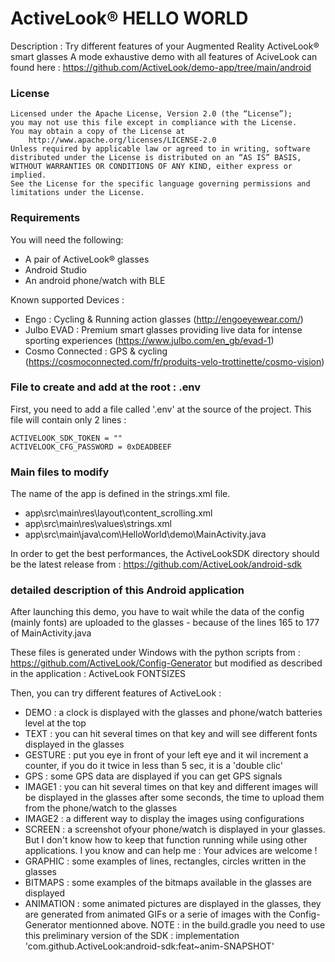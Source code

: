 # ActiveLook® HELLO WORLD

Description : Try different features of your Augmented Reality ActiveLook® smart glasses
              A mode exhaustive demo with all features of AciveLook can found here :
			  https://github.com/ActiveLook/demo-app/tree/main/android
			  
### License

```
Licensed under the Apache License, Version 2.0 (the “License”);
you may not use this file except in compliance with the License.
You may obtain a copy of the License at
    http://www.apache.org/licenses/LICENSE-2.0
Unless required by applicable law or agreed to in writing, software
distributed under the License is distributed on an “AS IS” BASIS,
WITHOUT WARRANTIES OR CONDITIONS OF ANY KIND, either express or implied.
See the License for the specific language governing permissions and
limitations under the License.
```

### Requirements

You will need the following:
- A pair of ActiveLook® glasses
- Android Studio
- An android phone/watch with BLE

Known supported Devices :
- Engo : Cycling & Running action glasses (http://engoeyewear.com/)
- Julbo EVAD : Premium smart glasses providing live data for intense sporting experiences (https://www.julbo.com/en_gb/evad-1)
- Cosmo Connected : GPS & cycling (https://cosmoconnected.com/fr/produits-velo-trottinette/cosmo-vision)

### File to create and add at the root : .env

First, you need to add a file called '.env' at the source of the project. This file will contain only 2 lines :
```
ACTIVELOOK_SDK_TOKEN = ""
ACTIVELOOK_CFG_PASSWORD = 0xDEADBEEF
```

### Main files to modify

The name of the app is defined in the strings.xml file.

* app\src\main\res\layout\content_scrolling.xml
* app\src\main\res\values\strings.xml
* app\src\main\java\com\HelloWorld\demo\MainActivity.java

In order to get the best performances, the ActiveLookSDK directory should be the latest release from : https://github.com/ActiveLook/android-sdk

### detailed description of this Android application

After launching this demo, you have to wait while the data of the config (mainly fonts) are uploaded to the glasses - because of the lines 165 to 177 of MainActivity.java

These files is generated under Windows with the python scripts from : https://github.com/ActiveLook/Config-Generator
but modified as described in the application : ActiveLook FONTSIZES

Then, you can try different features of ActiveLook :
* DEMO : a clock is displayed with the glasses and phone/watch batteries level at the top
* TEXT : you can hit several times on that key and will see different fonts displayed in the glasses
* GESTURE : put you eye in front of your left eye and it wil increment a counter, if you do it twice in less than 5 sec, it is a 'double clic'
* GPS : some GPS data are displayed if you can get GPS signals
* IMAGE1 : you can hit several times on that key and different images will be displayed in the glasses after some seconds, the time to upload them from the phone/watch to the glasses
* IMAGE2 : a different way to display the images using configurations
* SCREEN : a screenshot ofyour phone/watch is displayed in your glasses. But I don't know how to keep that function running while using other applications. I you know and can help me : Your advices are welcome !
* GRAPHIC : some examples of lines, rectangles, circles written in the glasses
* BITMAPS : some examples of the bitmaps available in the glasses are displayed
* ANIMATION : some animated pictures are displayed in the glasses, they are generated from animated GIFs or a serie of images with the Config-Generator mentionned above. NOTE : in the build.gradle you need to use this preliminary version of the SDK : implementation 'com.github.ActiveLook:android-sdk:feat~anim-SNAPSHOT'